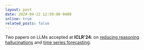 ```yaml
---
layout: post
date: 2024-04-22 12:59:00-0400
inline: true
related_posts: false
---
```


Two papers on LLMs accepted at **ICLR'24**: on [reducing reasoning hallucinations](/publications#luo-rog-2024-iclr) and [time series forecasting](/publications#jin-time-llm-2024-iclr). 
